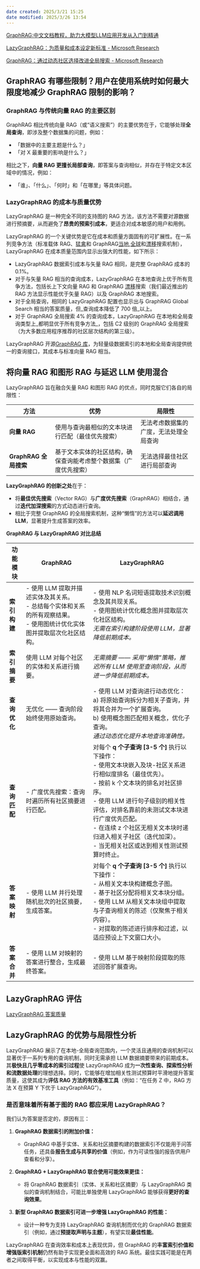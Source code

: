 ```yaml
---
date created: 2025/3/21 15:25
date modified: 2025/3/26 13:54
---
```


[GraphRAG:中文文档教程，助力大模型LLM应用开发从入门到精通](https://www.graphrag.club/)

[LazyGraphRAG：为质量和成本设定新标准 - Microsoft Research](https://www.microsoft.com/en-us/research/blog/lazygraphrag-setting-a-new-standard-for-quality-and-cost/)

[GraphRAG：通过动态社区选择改进全局搜索 - Microsoft Research](https://www.microsoft.com/en-us/research/blog/graphrag-improving-global-search-via-dynamic-community-selection/)

## GraphRAG 有哪些限制？用户在使用系统时如何最大限度地减少 GraphRAG 限制的影响？

### GraphRAG 与传统向量 RAG 的主要区别

GraphRAG 相比传统向量 RAG（或“语义搜索”）的主要优势在于，它能够处理**全局查询**，即涉及整个数据集的问题，例如：

- 「数据中的主要主题是什么？」
- 「对 X 最重要的影响是什么？」

相比之下，**向量 RAG 更擅长局部查询**，即答案与查询相似，并存在于特定文本区域中的情况，例如：

- 「谁」、「什么」、「何时」和「在哪里」等具体问题。

### LazyGraphRAG 的成本与质量优势

LazyGraphRAG 是一种完全不同的支持图的 RAG 方法，该方法不需要对源数据进行预摘要，从而避免了**昂贵的预索引成本**，更适合对成本敏感的用户和用例。

LazyGraphRAG 的一个关键优势是它在成本和质量方面固有的可扩展性。在一系列竞争方法（标准载体 RAG、[猛禽](https://github.com/profintegra/raptor-rag)和 GraphRAG[当地](https://microsoft.github.io/graphrag/query/local_search/),[全球](https://microsoft.github.io/graphrag/query/global_search/)和[漂移](https://microsoft.github.io/graphrag/query/drift_search/)搜索机制），LazyGraphRAG 在成本质量范围内显示出强大的性能，如下所示：

- LazyGraphRAG 数据索引成本与矢量 RAG 相同，是完整 GraphRAG 成本的 0.1%。
- 对于与矢量 RAG 相当的查询成本，LazyGraphRAG 在本地查询上优于所有竞争方法，包括长上下文向量 RAG 和 GraphRAG [漂移](https://www.microsoft.com/en-us/research/blog/introducing-drift-search-combining-global-and-local-search-methods-to-improve-quality-and-efficiency/)搜索（我们最近推出的 RAG 方法显示性能优于矢量 RAG）以及 GraphRAG 本地搜索。
- 对于全局查询，相同的 LazyGraphRAG 配置也显示出与 GraphRAG Global Search 相当的答案质量，但_查询成本降低了 700 倍_以上。
- 对于 GraphRAG 全局搜索 4% 的查询成本，LazyGraphRAG 在本地和全局查询类型上_都明显优于所有竞争方法_，包括 C2 级别的 GraphRAG 全局搜索（为大多数应用程序推荐的社区层次结构的第三级）。

LazyGraphRAG 开源[GraphRAG 库](https://github.com/microsoft/graphrag)，为轻量级数据索引的本地和全局查询提供统一的查询接口，其成本与标准向量 RAG 相当。

## 将向量 RAG 和图形 RAG 与延迟 LLM 使用混合

LazyGraphRAG 旨在融合矢量 RAG 和图形 RAG 的优点，同时克服它们各自的局限性：

| 方法                | 优势                               | 局限性                 |
| ----------------- | -------------------------------- | ------------------- |
| **向量 RAG**        | 使用与查询最相似的文本块进行匹配（最佳优先搜索）         | 无法考虑数据集的广度，无法处理全局查询 |
| **GraphRAG 全局搜索** | 基于文本实体的社区结构，确保查询能考虑整个数据集（广度优先搜索） | 无法选择最佳社区进行局部查询      |

**LazyGraphRAG 的创新之处**在于：

- 将**最佳优先搜索**（Vector RAG）与**广度优先搜索**（GraphRAG）相结合，通过**迭代加深搜索**的方式动态进行查询。
- 相比于完整 GraphRAG 的全局搜索机制，这种“懒惰”的方法可以**延迟调用 LLM**，显著提升生成答案的效率。

**GraphRAG 与 LazyGraphRAG 对比总结**

| **功能模块** | **GraphRAG**                                                                | **LazyGraphRAG**                                                                                                                                                                                                  |
| -------- | --------------------------------------------------------------------------- | ----------------------------------------------------------------------------------------------------------------------------------------------------------------------------------------------------------------- |
| **索引构建** | - 使用 LLM 提取并描述实体及其关系。  <br>- 总结每个实体和关系的所有观察结果。  <br>- 使用图统计优化实体图并提取层次化社区结构。 | - 使用 NLP 名词短语提取技术识别概念及其共现关系。  <br>- 使用图统计优化概念图并提取层次化社区结构。  <br>_无需在索引构建阶段使用 LLM，显著降低前期成本。_                                                                                                                        |
| **索引摘要** | 使用 LLM 对每个社区的实体和关系进行摘要。                                                     | _无需摘要 —— 采用“懒惰”策略，推迟所有 LLM 使用至查询阶段，从而进一步降低前期成本。_                                                                                                                                                                  |
| **查询优化** | 无优化 —— 查询阶段始终使用原始查询。                                                        | - 使用 LLM 对查询进行动态优化：  <br>a) 将原始查询拆分为相关子查询，并将其合并为一个扩展查询。  <br>b) 使用概念图匹配相关概念，优化子查询。  <br> _通过动态优化提升本地查询准确性。_                                                                                                       |
| **查询匹配** | - 广度优先搜索：查询时遍历所有社区摘要进行匹配。                                                   | 对每个 **q 个子查询 [3-5 个]** 执行以下操作：  <br>- 使用文本块嵌入及块-社区关系进行相似度排名（最佳优先）。  <br>- 按前 k 个文本块的排名对社区排序。  <br>- 使用 LLM 进行句子级别的相关性评估，对排名靠前的未测试文本块进行广度优先匹配。  <br>- 在连续 z 个社区无相关文本块时递归进入相关子社区（迭代加深）。  <br>- 当无相关社区或达到相关性测试预算时终止。 |
| **答案映射** | - 使用 LLM 并行处理随机批次的社区摘要，生成答案。                                                | 对每个 **q 个子查询 [3-5 个]** 执行以下操作：  <br>- 从相关文本块构建概念子图。  <br>- 基于社区分配将相关文本块分组。  <br>- 使用 LLM 从相关文本块组中提取与子查询相关的陈述（仅聚焦于相关内容）。  <br>- 对提取的陈述进行排序和过滤，以适应预设上下文窗口大小。                                                        |
| **答案合并** | - 使用 LLM 对映射的答案进行整合，生成最终答案。                                                 | - 使用 LLM 基于映射阶段提取的陈述回答扩展查询。                                                                                                                                                                                       |

## LazyGraphRAG 评估

[LazyGraphRAG 答案质量](https://www.microsoft.com/en-us/research/blog/lazygraphrag-setting-a-new-standard-for-quality-and-cost/#LazyGraphRAG%20answer%20quality%20is%20state-of-the-art)

## LazyGraphRAG 的优势与局限性分析

LazyGraphRAG 展示了在本地-全局查询范围内，一个灵活且通用的查询机制可以显著优于一系列专用的查询机制，同时无需承担 LLM 数据摘要带来的前期成本。其**极快且几乎零成本的索引过程**使 LazyGraphRAG 成为**一次性查询、探索性分析和流数据处理**的理想选择。同时，它能够在增加相关性测试预算时平滑地提升答案质量，这使其成为**评估 RAG 方法的有效基准工具**（例如：“在任务 Z 中，RAG 方法 X 在预算 Y 下优于 LazyGraphRAG”）。

### 是否意味着所有基于图的 RAG 都应采用 LazyGraphRAG？

我们认为答案是否定的，原因有三：

1. **GraphRAG 数据索引的附加价值：**
	- GraphRAG 中基于实体、关系和社区摘要构建的数据索引不仅能用于问答任务，还具备**报告生成与共享的价值**（例如，作为可读性强的报告供用户查看和分享）。

2. **GraphRAG + LazyGraphRAG 联合使用可能效果更佳：**
	- 将 GraphRAG 数据索引（实体、关系和社区摘要）与 LazyGraphRAG 类似的查询机制结合，可能比单独使用 LazyGraphRAG 能够获得**更好的查询效果**。

3. **新型 GraphRAG 数据索引可进一步增强 LazyGraphRAG 的性能：**
	- 设计一种专为支持 LazyGraphRAG 查询机制而优化的 GraphRAG 数据索引（例如，通过**预提取声明与主题**），有望实现**最佳性能**。

LazyGraphRAG 在查询效率和成本上表现优异，但 GraphRAG 的**丰富索引价值和增强版索引机制**仍然有助于实现更全面和高效的 RAG 系统。最佳实践可能是在两者之间取得平衡，以实现成本与性能的双赢。